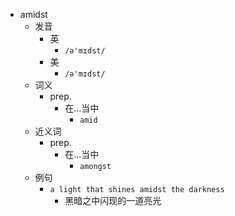 - amidst
  - 发音
    - 英
      - `/ə'mɪdst/`
    - 美
      - `/ə'mɪdst/`
  - 词义
    - prep.
      - 在…当中
        - `amid`
  - 近义词
    - prep.
      - 在…当中
        - `amongst`
  - 例句
    - `a light that shines amidst the darkness`
      - 黑暗之中闪现的一道亮光

